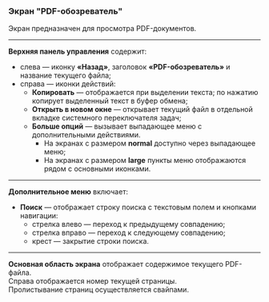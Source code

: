 ### Экран "PDF-обозреватель"

Экран предназначен для просмотра PDF-документов.

---

**Верхняя панель управления** содержит:

- слева — иконку **«Назад»**, заголовок **«PDF-обозреватель»** и название текущего файла;
- справа — иконки действий:
  - **Копировать** — отображается при выделении текста; по нажатию копирует выделенный текст в буфер обмена;
  - **Открыть в новом окне** — открывает текущий файл в отдельной вкладке системного переключателя задач;
  - **Больше опций** — вызывает выпадающее меню с дополнительными действиями.  
    - На экранах с размером **normal** доступно через выпадающее меню;
    - На экранах с размером **large** пункты меню отображаются рядом с основными иконками.

---

**Дополнительное меню** включает:

- **Поиск** — отображает строку поиска с текстовым полем и кнопками навигации:
  - стрелка влево — переход к предыдущему совпадению;
  - стрелка вправо — переход к следующему совпадению;
  - крест — закрытие строки поиска.

---

**Основная область экрана** отображает содержимое текущего PDF-файла.  
Справа отображается номер текущей страницы.  
Пролистывание страниц осуществляется свайпами.
